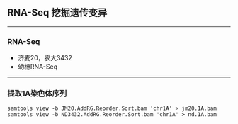 ## RNA-Seq 挖掘遗传变异
-----------------------------
### RNA-Seq
* 济麦20，农大3432
* 幼穗RNA-Seq
-----------------------------
### 提取1A染色体序列
```
samtools view -b JM20.AddRG.Reorder.Sort.bam 'chr1A' > jm20.1A.bam  
samtools view -b ND3432.AddRG.Reorder.Sort.bam 'chr1A' > nd.1A.bam
```
